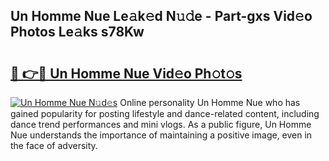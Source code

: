 ## Un Homme Nue Le𝚊k𝚎d N𝚞𝚍e - Part-gxs Vid𝚎o Photos Le𝚊ks s78Kw

# <h2><a href="http://fb7xpj7.evod.top/?m=Un+Homme+Nue">🔗 👉🔴 Un Homme Nue Vid𝚎o Ph𝚘t𝚘s</a></h2>

[![Un Homme Nue N𝚞d𝚎s](https://i.imgur.com/8V9OHl7.gif)](http://fb7xpj7.evod.top/?m=Un+Homme+Nue)
Online personality Un Homme Nue who has gained popularity for posting lifestyle and dance-related content, including dance trend performances and mini vlogs. As a public figure, Un Homme Nue understands the importance of maintaining a positive image, even in the face of adversity. 
